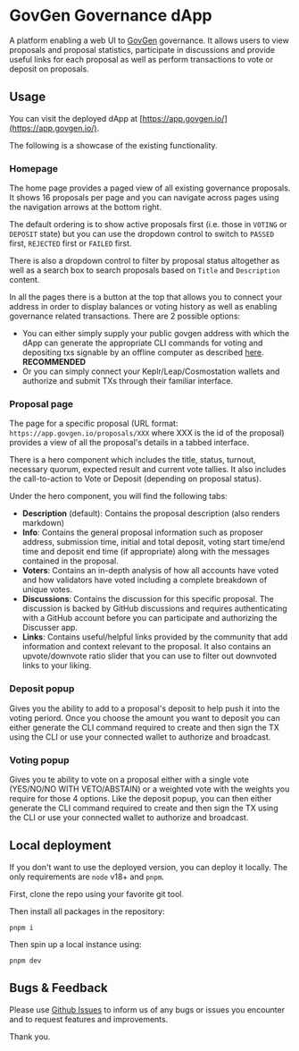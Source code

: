 # GovGen Governance dApp

A platform enabling a web UI to [GovGen](https://govgen.io) governance. It allows users to view proposals and proposal statistics, participate in discussions and provide useful links for each proposal as well as perform transactions to vote or deposit on proposals.

## Usage

You can visit the deployed dApp at [https://app.govgen.io/](https://app.govgen.io/).

The following is a showcase of the existing functionality.

### Homepage

The home page provides a paged view of all existing governance proposals. It shows 16 proposals per page and you can navigate across pages using the navigation arrows at the bottom right.

The default ordering is to show active proposals first (i.e. those in `VOTING` or `DEPOSIT` state) but you can use the dropdown control to switch to `PASSED` first, `REJECTED` first or `FAILED` first.

There is also a dropdown control to filter by proposal status altogether as well as a search box to search proposals based on `Title` and `Description` content.

In all the pages there is a button at the top that allows you to connect your address in order to display balances or voting history as well as enabling governance related transactions. There are 2 possible options:
- You can either simply supply your public govgen address with which the dApp can generate the appropriate CLI commands for voting and depositing txs signable by an offline computer as described [here](https://github.com/atomone-hub/govgen-proposals/blob/main/submit-tx-securely.md). **RECOMMENDED**
- Or you can simply connect your Keplr/Leap/Cosmostation wallets and authorize and submit TXs through their familiar interface.

### Proposal page

The page for a specific proposal (URL format: `https://app.govgen.io/proposals/XXX` where XXX is the id of the proposal) provides a view of all the proposal's details in a tabbed interface.

There is a hero component which includes the title, status, turnout, necessary quorum, expected result and current vote tallies. It also includes the call-to-action to Vote or Deposit (depending on proposal status).

Under the hero component, you will find the following tabs:

- **Description** (default): Contains the proposal description (also renders markdown)
- **Info**: Contains the general proposal information such as proposer address, submission time, initial and total deposit, voting start time/end time and deposit end time (if appropriate) along with the messages contained in the proposal.
- **Voters**: Contains an in-depth analysis of how all accounts have voted and how validators have voted including a complete breakdown of unique votes.
- **Discussions**: Contains the discussion for this specific proposal. The discussion is backed by GitHub discussions and requires authenticating with a GitHub account before you can participate and authorizing the Discusser app.
- **Links**: Contains useful/helpful links provided by the community that add information and context relevant to the proposal. It also contains an upvote/downvote ratio slider that you can use to filter out downvoted links to your liking.

### Deposit popup

Gives you the ability to add to a proposal's deposit to help push it into the voting periord. Once you choose the amount you want to deposit you can either generate the CLI command required to create and then sign the TX using the CLI or use your connected wallet to authorize and broadcast.

### Voting popup

Gives you te ability to vote on a proposal either with a single vote (YES/NO/NO WITH VETO/ABSTAIN) or a weighted vote with the weights you require for those 4 options. Like the deposit popup, you can then either generate the CLI command required to create and then sign the TX using the CLI or use your connected wallet to authorize and broadcast.

## Local deployment

If you don't want to use the deployed version, you can deploy it locally. The only requirements are `node` v18+ and `pnpm`.

First, clone the repo using your favorite git tool.

Then install all packages in the repository:

```
pnpm i
```

Then spin up a local instance using:

```
pnpm dev
```

## Bugs & Feedback

Please use [Github Issues](https://github.com/allinbits/govgen-governance-dapp/issues) to inform us of any bugs or issues you encounter and to request features and improvements.

Thank you.